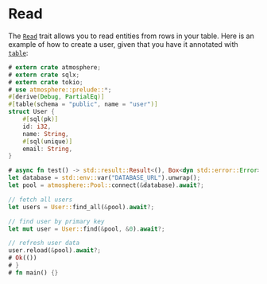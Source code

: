 # Read

The [`Read`] trait allows you to read entities from rows in your table. Here is
an example of how to create a user, given that you have it annotated with
[`table`]:

```rust
# extern crate atmosphere;
# extern crate sqlx;
# extern crate tokio;
# use atmosphere::prelude::*;
#[derive(Debug, PartialEq)]
#[table(schema = "public", name = "user")]
struct User {
    #[sql(pk)]
    id: i32,
    name: String,
    #[sql(unique)]
    email: String,
}

# async fn test() -> std::result::Result<(), Box<dyn std::error::Error>> {
let database = std::env::var("DATABASE_URL").unwrap();
let pool = atmosphere::Pool::connect(&database).await?;

// fetch all users
let users = User::find_all(&pool).await?;

// find user by primary key
let mut user = User::find(&pool, &0).await?;

// refresh user data
user.reload(&pool).await?;
# Ok(())
# }
# fn main() {}
```

[`table`]: https://docs.rs/atmosphere/latest/atmosphere/attr.table.html
[`Read`]: https://docs.rs/atmosphere/latest/atmosphere/trait.Read.html
